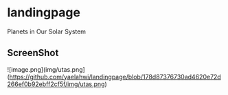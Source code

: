 # landingpage
 Planets in Our Solar System

## ScreenShot

![image.png](img/utas.png](https://github.com/yaelahwi/landingpage/blob/178d87376730ad4620e72d266ef0b92ebff2cf5f/img/utas.png)
